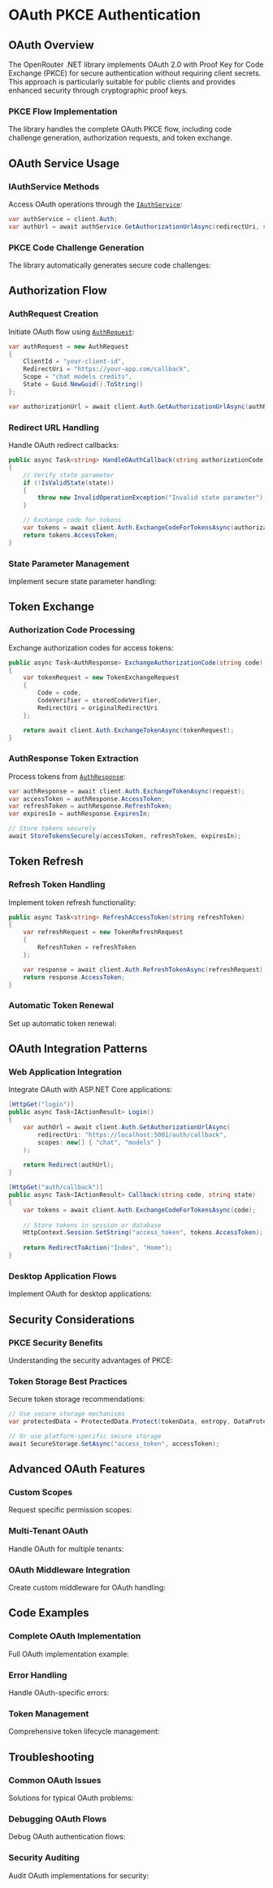 # OAuth PKCE Authentication

## OAuth Overview

The OpenRouter .NET library implements OAuth 2.0 with Proof Key for Code Exchange (PKCE) for secure authentication without requiring client secrets. This approach is particularly suitable for public clients and provides enhanced security through cryptographic proof keys.

### PKCE Flow Implementation

The library handles the complete OAuth PKCE flow, including code challenge generation, authorization requests, and token exchange.

## OAuth Service Usage

### IAuthService Methods

Access OAuth operations through the [`IAuthService`](../../OpenRouter/Services/Auth/IAuthService.cs:1):

```csharp
var authService = client.Auth;
var authUrl = await authService.GetAuthorizationUrlAsync(redirectUri, scopes);
```

### PKCE Code Challenge Generation

The library automatically generates secure code challenges:

<!-- C# Code Example: PKCE code challenge generation and verification -->

## Authorization Flow

### AuthRequest Creation

Initiate OAuth flow using [`AuthRequest`](../../OpenRouter/Models/Requests/AuthRequest.cs:1):

```csharp
var authRequest = new AuthRequest
{
    ClientId = "your-client-id",
    RedirectUri = "https://your-app.com/callback",
    Scope = "chat models credits",
    State = Guid.NewGuid().ToString()
};

var authorizationUrl = await client.Auth.GetAuthorizationUrlAsync(authRequest);
```

### Redirect URL Handling

Handle OAuth redirect callbacks:

```csharp
public async Task<string> HandleOAuthCallback(string authorizationCode, string state)
{
    // Verify state parameter
    if (!IsValidState(state))
    {
        throw new InvalidOperationException("Invalid state parameter");
    }

    // Exchange code for tokens
    var tokens = await client.Auth.ExchangeCodeForTokensAsync(authorizationCode);
    return tokens.AccessToken;
}
```

### State Parameter Management

Implement secure state parameter handling:

<!-- C# Code Example: State parameter generation, storage, and validation -->

## Token Exchange

### Authorization Code Processing

Exchange authorization codes for access tokens:

```csharp
public async Task<AuthResponse> ExchangeAuthorizationCode(string code)
{
    var tokenRequest = new TokenExchangeRequest
    {
        Code = code,
        CodeVerifier = storedCodeVerifier,
        RedirectUri = originalRedirectUri
    };

    return await client.Auth.ExchangeTokenAsync(tokenRequest);
}
```

### AuthResponse Token Extraction

Process tokens from [`AuthResponse`](../../OpenRouter/Models/Responses/AuthResponse.cs:1):

```csharp
var authResponse = await client.Auth.ExchangeTokenAsync(request);
var accessToken = authResponse.AccessToken;
var refreshToken = authResponse.RefreshToken;
var expiresIn = authResponse.ExpiresIn;

// Store tokens securely
await StoreTokensSecurely(accessToken, refreshToken, expiresIn);
```

## Token Refresh

### Refresh Token Handling

Implement token refresh functionality:

```csharp
public async Task<string> RefreshAccessToken(string refreshToken)
{
    var refreshRequest = new TokenRefreshRequest
    {
        RefreshToken = refreshToken
    };

    var response = await client.Auth.RefreshTokenAsync(refreshRequest);
    return response.AccessToken;
}
```

### Automatic Token Renewal

Set up automatic token renewal:

<!-- C# Code Example: Automatic token refresh with background services -->

## OAuth Integration Patterns

### Web Application Integration

Integrate OAuth with ASP.NET Core applications:

```csharp
[HttpGet("login")]
public async Task<IActionResult> Login()
{
    var authUrl = await client.Auth.GetAuthorizationUrlAsync(
        redirectUri: "https://localhost:5001/auth/callback",
        scopes: new[] { "chat", "models" }
    );
    
    return Redirect(authUrl);
}

[HttpGet("auth/callback")]
public async Task<IActionResult> Callback(string code, string state)
{
    var tokens = await client.Auth.ExchangeCodeForTokensAsync(code);
    
    // Store tokens in session or database
    HttpContext.Session.SetString("access_token", tokens.AccessToken);
    
    return RedirectToAction("Index", "Home");
}
```

### Desktop Application Flows

Implement OAuth for desktop applications:

<!-- C# Code Example: Desktop application OAuth with embedded browser -->

## Security Considerations

### PKCE Security Benefits

Understanding the security advantages of PKCE:

<!-- C# Code Example: Security comparison between PKCE and traditional OAuth -->

### Token Storage Best Practices

Secure token storage recommendations:

```csharp
// Use secure storage mechanisms
var protectedData = ProtectedData.Protect(tokenData, entropy, DataProtectionScope.CurrentUser);

// Or use platform-specific secure storage
await SecureStorage.SetAsync("access_token", accessToken);
```

## Advanced OAuth Features

### Custom Scopes

Request specific permission scopes:

<!-- C# Code Example: Custom scope configuration and handling -->

### Multi-Tenant OAuth

Handle OAuth for multiple tenants:

<!-- C# Code Example: Multi-tenant OAuth implementation -->

### OAuth Middleware Integration

Create custom middleware for OAuth handling:

<!-- C# Code Example: ASP.NET Core OAuth middleware -->

## Code Examples

### Complete OAuth Implementation

Full OAuth implementation example:

<!-- C# Code Example: Complete OAuth flow from authorization to API calls -->

### Error Handling

Handle OAuth-specific errors:

<!-- C# Code Example: OAuth error handling and recovery -->

### Token Management

Comprehensive token lifecycle management:

<!-- C# Code Example: Token storage, refresh, and cleanup -->

## Troubleshooting

### Common OAuth Issues

Solutions for typical OAuth problems:

<!-- C# Code Example: Common issue identification and resolution -->

### Debugging OAuth Flows

Debug OAuth authentication flows:

<!-- C# Code Example: OAuth flow debugging and logging -->

### Security Auditing

Audit OAuth implementations for security:

<!-- C# Code Example: Security audit checklist and validation -->